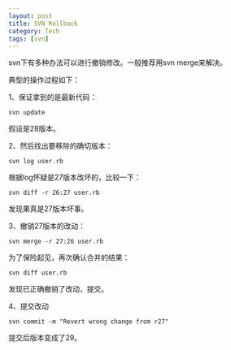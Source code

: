 ```yaml
---
layout: post
title: SVN Rollback
category: Tech
tags: [svn]
---
```




svn下有多种办法可以进行撤销修改。一般推荐用svn merge来解决。 

典型的操作过程如下： 

1、保证拿到的是最新代码： 

    svn update 

   假设是28版本。 
 
2、然后找出要移除的确切版本： 
  
    svn log user.rb 
  
 根据log怀疑是27版本改坏的，比较一下： 

    svn diff -r 26:27 user.rb

 发现果真是27版本坏事。 
 
3、撤销27版本的改动： 
   
    svn merge -r 27:26 user.rb

 为了保险起见，再次确认合并的结果： 
 
    svn diff user.rb
 
 发现已正确撤销了改动，提交。 
 
4、提交改动 
     
	svn commit -m "Revert wrong change from r27" 
	
 提交后版本变成了29。